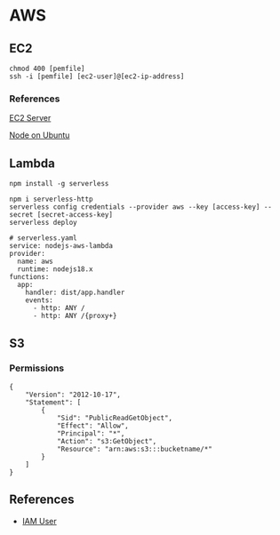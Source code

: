 # AWS

## EC2

```
chmod 400 [pemfile]
ssh -i [pemfile] [ec2-user]@[ec2-ip-address]
```

### References

[EC2 Server](https://www.youtube.com/watch?v=T-Pum2TraX4)

[Node on Ubuntu](https://www.freecodecamp.org/news/how-to-install-node-js-on-ubuntu/)

## Lambda

```
npm install -g serverless
```

```
npm i serverless-http
serverless config credentials --provider aws --key [access-key] --secret [secret-access-key]
serverless deploy
```

```
# serverless.yaml
service: nodejs-aws-lambda
provider:
  name: aws
  runtime: nodejs18.x
functions:
  app:
    handler: dist/app.handler
    events:
      - http: ANY /
      - http: ANY /{proxy+}
```

## S3

### Permissions

```
{
	"Version": "2012-10-17",
	"Statement": [
		{
			"Sid": "PublicReadGetObject",
			"Effect": "Allow",
			"Principal": "*",
			"Action": "s3:GetObject",
			"Resource": "arn:aws:s3:::bucketname/*"
		}
	]
}
```

## References

- [IAM User](https://www.youtube.com/watch?v=HuE-QhrmE1c)
